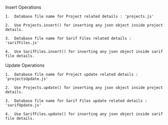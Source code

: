 Insert Operations

    1.  Database file name for Project related details : 'projects.js'
    
    2.  Use Projects.insert() for inserting any json object inside project details.
    
    3.  Database file name for Sarif Files related details : 'sarifFiles.js'
    
    4.  Use SarifFiles.insert() for inserting any json object inside sarif file details.
Update Operations

    1.  Database file name for Project update related details : 'projectsUpdate.js'
    
    2.  Use Projects.update() for inserting any json object inside project details.
    
    3.  Database file name for Sarif Files update related details : 'sarifUpdate.js'
    
    4.  Use SarifFiles.update() for inserting any json object inside sarif file details.

